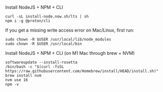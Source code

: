 Install NodeJS + NPM + CLI
```
curl -sL install-node.now.sh/lts | sh
npm i -g @proton/cli
```

If you get a missing write access error on Mac/Linux, first run:
```
sudo chown -R $USER /usr/local/lib/node_modules
sudo chown -R $USER /usr/local/bin
```

Install NodeJS + NPM + CLI (on M1 Mac through brew + NVM)
```
softwareupdate --install-rosetta
/bin/bash -c "$(curl -fsSL https://raw.githubusercontent.com/Homebrew/install/HEAD/install.sh)"
brew install nvm
nvm use 16
npm -v
```